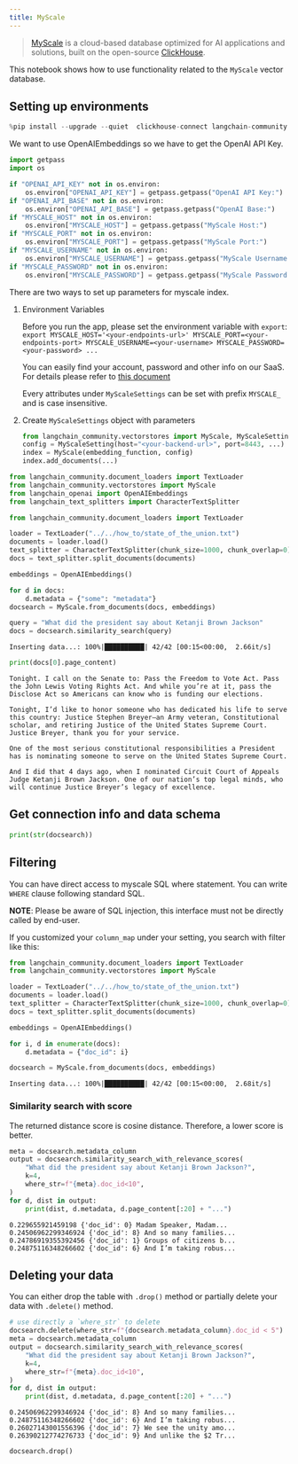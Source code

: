 ```yaml
---
title: MyScale
---
```


>[MyScale](https://docs.myscale.com/en/overview/) is a cloud-based database optimized for AI applications and solutions, built on the open-source [ClickHouse](https://github.com/ClickHouse/ClickHouse).

This notebook shows how to use functionality related to the `MyScale` vector database.

## Setting up environments

```python
%pip install --upgrade --quiet  clickhouse-connect langchain-community
```

We want to use OpenAIEmbeddings so we have to get the OpenAI API Key.

```python
import getpass
import os

if "OPENAI_API_KEY" not in os.environ:
    os.environ["OPENAI_API_KEY"] = getpass.getpass("OpenAI API Key:")
if "OPENAI_API_BASE" not in os.environ:
    os.environ["OPENAI_API_BASE"] = getpass.getpass("OpenAI Base:")
if "MYSCALE_HOST" not in os.environ:
    os.environ["MYSCALE_HOST"] = getpass.getpass("MyScale Host:")
if "MYSCALE_PORT" not in os.environ:
    os.environ["MYSCALE_PORT"] = getpass.getpass("MyScale Port:")
if "MYSCALE_USERNAME" not in os.environ:
    os.environ["MYSCALE_USERNAME"] = getpass.getpass("MyScale Username:")
if "MYSCALE_PASSWORD" not in os.environ:
    os.environ["MYSCALE_PASSWORD"] = getpass.getpass("MyScale Password:")
```

There are two ways to set up parameters for myscale index.

1. Environment Variables

    Before you run the app, please set the environment variable with `export`:
    `export MYSCALE_HOST='<your-endpoints-url>' MYSCALE_PORT=<your-endpoints-port> MYSCALE_USERNAME=<your-username> MYSCALE_PASSWORD=<your-password> ...`

    You can easily find your account, password and other info on our SaaS. For details please refer to [this document](https://docs.myscale.com/en/cluster-management/)

    Every attributes under `MyScaleSettings` can be set with prefix `MYSCALE_` and is case insensitive.

2. Create `MyScaleSettings` object with parameters

    ```python
    from langchain_community.vectorstores import MyScale, MyScaleSettings
    config = MyScaleSetting(host="<your-backend-url>", port=8443, ...)
    index = MyScale(embedding_function, config)
    index.add_documents(...)
    ```

```python
from langchain_community.document_loaders import TextLoader
from langchain_community.vectorstores import MyScale
from langchain_openai import OpenAIEmbeddings
from langchain_text_splitters import CharacterTextSplitter
```

```python
from langchain_community.document_loaders import TextLoader

loader = TextLoader("../../how_to/state_of_the_union.txt")
documents = loader.load()
text_splitter = CharacterTextSplitter(chunk_size=1000, chunk_overlap=0)
docs = text_splitter.split_documents(documents)

embeddings = OpenAIEmbeddings()
```

```python
for d in docs:
    d.metadata = {"some": "metadata"}
docsearch = MyScale.from_documents(docs, embeddings)

query = "What did the president say about Ketanji Brown Jackson"
docs = docsearch.similarity_search(query)
```

```output
Inserting data...: 100%|██████████| 42/42 [00:15<00:00,  2.66it/s]
```

```python
print(docs[0].page_content)
```

```output
Tonight. I call on the Senate to: Pass the Freedom to Vote Act. Pass the John Lewis Voting Rights Act. And while you’re at it, pass the Disclose Act so Americans can know who is funding our elections. 

Tonight, I’d like to honor someone who has dedicated his life to serve this country: Justice Stephen Breyer—an Army veteran, Constitutional scholar, and retiring Justice of the United States Supreme Court. Justice Breyer, thank you for your service. 

One of the most serious constitutional responsibilities a President has is nominating someone to serve on the United States Supreme Court. 

And I did that 4 days ago, when I nominated Circuit Court of Appeals Judge Ketanji Brown Jackson. One of our nation’s top legal minds, who will continue Justice Breyer’s legacy of excellence.
```

## Get connection info and data schema

```python
print(str(docsearch))
```

## Filtering

You can have direct access to myscale SQL where statement. You can write `WHERE` clause following standard SQL.

**NOTE**: Please be aware of SQL injection, this interface must not be directly called by end-user.

If you customized your `column_map` under your setting, you search with filter like this:

```python
from langchain_community.document_loaders import TextLoader
from langchain_community.vectorstores import MyScale

loader = TextLoader("../../how_to/state_of_the_union.txt")
documents = loader.load()
text_splitter = CharacterTextSplitter(chunk_size=1000, chunk_overlap=0)
docs = text_splitter.split_documents(documents)

embeddings = OpenAIEmbeddings()

for i, d in enumerate(docs):
    d.metadata = {"doc_id": i}

docsearch = MyScale.from_documents(docs, embeddings)
```

```output
Inserting data...: 100%|██████████| 42/42 [00:15<00:00,  2.68it/s]
```

### Similarity search with score

The returned distance score is cosine distance. Therefore, a lower score is better.

```python
meta = docsearch.metadata_column
output = docsearch.similarity_search_with_relevance_scores(
    "What did the president say about Ketanji Brown Jackson?",
    k=4,
    where_str=f"{meta}.doc_id<10",
)
for d, dist in output:
    print(dist, d.metadata, d.page_content[:20] + "...")
```

```output
0.229655921459198 {'doc_id': 0} Madam Speaker, Madam...
0.24506962299346924 {'doc_id': 8} And so many families...
0.24786919355392456 {'doc_id': 1} Groups of citizens b...
0.24875116348266602 {'doc_id': 6} And I’m taking robus...
```

## Deleting your data

You can either drop the table with `.drop()` method or partially delete your data with `.delete()` method.

```python
# use directly a `where_str` to delete
docsearch.delete(where_str=f"{docsearch.metadata_column}.doc_id < 5")
meta = docsearch.metadata_column
output = docsearch.similarity_search_with_relevance_scores(
    "What did the president say about Ketanji Brown Jackson?",
    k=4,
    where_str=f"{meta}.doc_id<10",
)
for d, dist in output:
    print(dist, d.metadata, d.page_content[:20] + "...")
```

```output
0.24506962299346924 {'doc_id': 8} And so many families...
0.24875116348266602 {'doc_id': 6} And I’m taking robus...
0.26027143001556396 {'doc_id': 7} We see the unity amo...
0.26390212774276733 {'doc_id': 9} And unlike the $2 Tr...
```

```python
docsearch.drop()
```

```python

```
